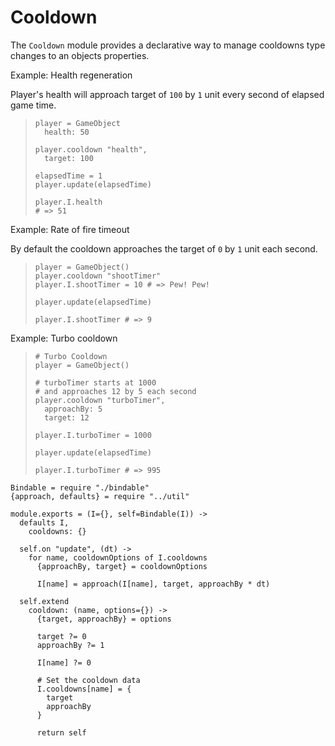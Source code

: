 Cooldown
========

The `Cooldown` module provides a declarative way to manage cooldowns type changes
to an objects properties.

Example: Health regeneration

Player's health will approach target of `100` by `1` unit every second of elapsed
game time.

>     player = GameObject
>       health: 50
>
>     player.cooldown "health",
>       target: 100
>
>     elapsedTime = 1
>     player.update(elapsedTime)
>
>     player.I.health
>     # => 51

Example: Rate of fire timeout

By default the cooldown approaches the target of `0` by `1` unit each second.

>     player = GameObject()
>     player.cooldown "shootTimer"
>     player.I.shootTimer = 10 # => Pew! Pew!
>
>     player.update(elapsedTime)
>
>     player.I.shootTimer # => 9

Example: Turbo cooldown

>     # Turbo Cooldown
>     player = GameObject()
>
>     # turboTimer starts at 1000
>     # and approaches 12 by 5 each second
>     player.cooldown "turboTimer",
>       approachBy: 5
>       target: 12
>
>     player.I.turboTimer = 1000
>
>     player.update(elapsedTime)
>
>     player.I.turboTimer # => 995

    Bindable = require "./bindable"
    {approach, defaults} = require "../util"

    module.exports = (I={}, self=Bindable(I)) ->
      defaults I,
        cooldowns: {}

      self.on "update", (dt) ->
        for name, cooldownOptions of I.cooldowns
          {approachBy, target} = cooldownOptions

          I[name] = approach(I[name], target, approachBy * dt)

      self.extend
        cooldown: (name, options={}) ->
          {target, approachBy} = options

          target ?= 0
          approachBy ?= 1

          I[name] ?= 0

          # Set the cooldown data
          I.cooldowns[name] = {
            target
            approachBy
          }

          return self
